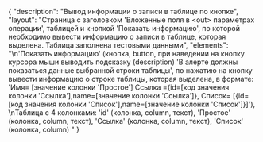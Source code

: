 {
"description": "Вывод информации о записи в таблице по кнопке",
"layout": "Страница с заголовком 'Вложенные поля в &lt;out> параметрах операции', таблицей и кнопкой 'Показать информацию', по которой необходимо вывести информацию о записи в таблице, которая выделена. Таблица заполнена тестовыми данными",
"elements": "\n'Показать информацию' (кнопка, button, при наведении на кнопку курсора мыши выводить подсказку (description) 'В алерте должны показаться данные выбранной строки таблицы', по нажатию на кнопку вывести информацию о строке таблицы, которая выделена, в формате: 'Имя= [значение колонки 'Простое'] Ссылка ={id=[код значения колонки 'Ссылка'],name=[значение колонки 'Ссылка']}, Список= [{id=[код значения колонки 'Список'],name=[значение колонки 'Список']}]'), \nТаблица с 4 колонками: 'id' (колонка, column, текст), 'Простое' (колонка, column, текст), 'Ссылка' (колонка, column, текст), 'Список' (колонка, column) "
}